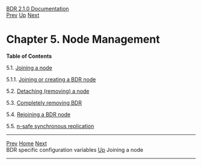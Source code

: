   [BDR 2.1.0 Documentation](README.md)                                                                                                  
  [Prev](bdr-configuration-variables.md "BDR specific configuration variables")   [Up](manual.md)        [Next](node-management-joining.md "Joining a node")  


# Chapter 5. Node Management

**Table of Contents**

5.1. [Joining a node](node-management-joining.md)

5.1.1. [Joining or creating a BDR
node](node-management-joining.md#NODE-MANAGEMENT-JOINING-BDR)

5.2. [Detaching (removing) a node](node-management-removing.md)

5.3. [Completely removing BDR](node-management-disabling.md)

5.4. [Rejoining a BDR node](node-management-rejoining.md)

5.5. [n-safe synchronous replication](node-management-synchronous.md)



  --------------------------------------------------------- ----------------------------------- -----------------------------------------------------
  [Prev](bdr-configuration-variables.md)    [Home](README.md)    [Next](node-management-joining.md)  
  BDR specific configuration variables                       [Up](manual.md)                                          Joining a node
  --------------------------------------------------------- ----------------------------------- -----------------------------------------------------
